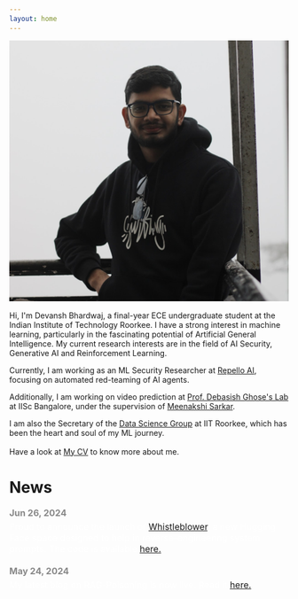 ```yaml
---
layout: home
---
```


<div class="intro-container">
  <img src="images/home.png" alt="Your Image Description" class="intro-image">
  <div class="intro-text">
<p>Hi, I'm Devansh Bhardwaj, a final-year ECE undergraduate student at the Indian Institute of Technology Roorkee. I have a strong interest in machine learning, particularly in the fascinating potential of Artificial General Intelligence. My current research interests are in the field of AI Security, Generative AI and Reinforcement Learning.</p>

<p>Currently, I am working as an ML Security Researcher at <a href="https://repello.ai/">Repello AI</a>, focusing on automated red-teaming of AI agents.</p>

<p>Additionally, I am working on video prediction at <a href="https://aero.iisc.ac.in/people/debasish-ghose/">Prof. Debasish Ghose's Lab</a> at IISc Bangalore, under the supervision of <a href="https://sites.google.com/view/meenakshisarkar">Meenakshi Sarkar</a>.</p>

<p>I am also the Secretary of the <a href="https://dsgiitr.in/">Data Science Group</a> at IIT Roorkee, which has been the heart and soul of my ML journey. <br><br>Have a look at <a href="/cv/">My CV</a> to know more about me.</p>
  </div>
</div>

# News

<style>
.news-date {
    font-weight: bold;
    font-size: 16px;
    color: #888888;
    margin-bottom: 5px;
}

.news-content {
    font-size: 16px;
    color: #ffffff;
    margin-bottom: 20px;
}
</style>

<div class="news-item">
    <div class="news-date">Jun 26, 2024</div>
    <div class="news-content">Proud to announce the launch of <a href="https://huggingface.co/spaces/repelloai/whistleblower">Whistleblower</a>, a new Hugging Face space designed to help in reverse-engineering system prompts. The code is available <a href="https://github.com/Repello-AI/whistleblower">here.</a></div>
</div>

<!-- <div class="news-item">
    <div class="news-date">Jun 8, 2024</div>
    <div class="news-content">Excited to share that latest blog on RAG-Poisoning got accepted into OWASP Top 10 LLM</div>
</div> -->

<div class="news-item">
    <div class="news-date">May 24, 2024</div>
    <div class="news-content">My latest blog on RAG-Poisoning is now live. Read it <a href="https://blog.repello.ai/how-rag-poisoning-made-llama3-racist-1c5e390dd564">here.</a></div>
</div>